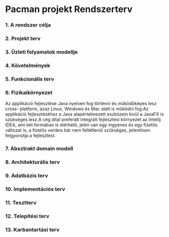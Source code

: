Pacman projekt Rendszerterv
=============================

### 1. A rendszer célja
### 2. Projekt terv
### 3. Üzleti   folyamatok   modellje
### 4. Követelmények
### 5. Funkcionális  terv
### 6. Fizikaikörnyezet
Az applikáció fejlesztése Java nyelven fog történni és működőképes lesz cross-
platform, azaz Linux, Windows és Mac alatt is működni fog.Az applikáció 
fejlesztéséhez a Java alapértelmezett eszközein kívül a JavaFX is szükséges 
lesz.A cég által preferált integrált fejlesztési környezet az Intellij IDEA, 
ami két formában is elérhető, jelen van egy ingyenes és egy fizetős változat
is, a fizetős variáns bár nem feltétlenül szükséges, jelentősen felgyorsítja a 
fejlesztést.
### 7. Absztrakt   domain   modell
### 8. Architekturális terv
### 9. Adatbázis terv
### 10. Implementációs terv
### 11. Tesztterv
### 12. Telepítési terv
### 13. Karbantartási  terv
